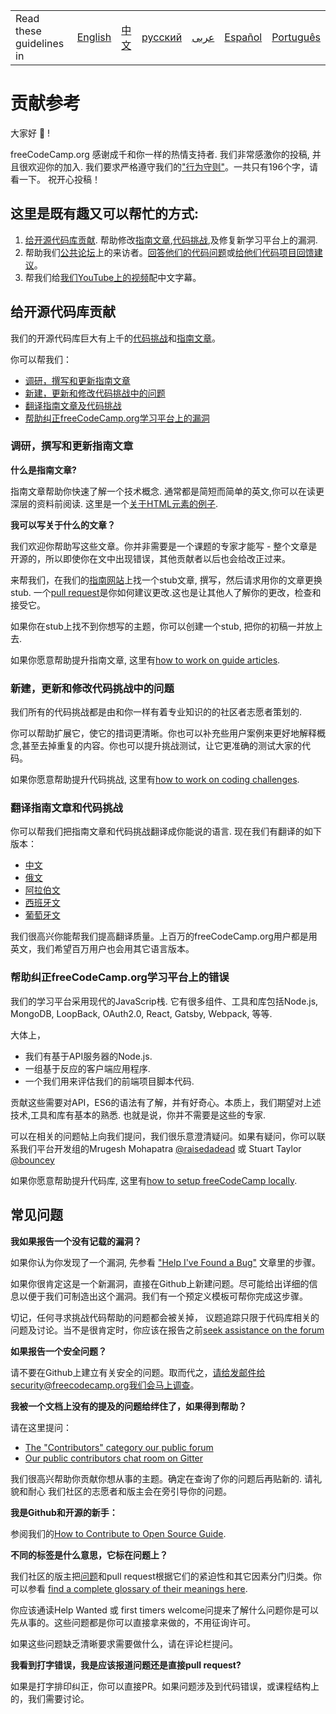 <table>
    <tr>
        <td> Read these guidelines in </td>
        <td><a href="/CONTRIBUTING.md"> English </a></td>
        <td><a href="/docs/chinese/CONTRIBUTING.md"> 中文 </a></td>
        <td><a href="/docs/russian/CONTRIBUTING.md"> русский </a></td>
        <td><a href="/docs/arabic/CONTRIBUTING.md"> عربى </a></td>
        <td><a href="/docs/spanish/CONTRIBUTING.md"> Español </a></td>
        <td><a href="/docs/portuguese/CONTRIBUTING.md"> Português </a></td>
    </tr>
</table>

# 贡献参考

大家好 👋 !

freeCodeCamp.org 感谢成千和你一样的热情支持者. 我们非常感激你的投稿, 并且很欢迎你的加入. 
我们要求严格遵守我们的["行为守则"](https://www.freecodecamp.org/code-of-conduct)。一共只有196个字，请看一下。
祝开心投稿！

## 这里是既有趣又可以帮忙的方式: 

1. [给开源代码库贡献](https://github.com/freeCodeCamp/freeCodeCamp/blob/master/CONTRIBUTING.md#contribute-to-this-open-source-codebase). 帮助修改[指南文章](https://guide.freecodecamp.org/),[代码挑战](https://learn.freecodecamp.org/),及修复新学习平台上的漏洞. 
2. 帮助我们[公共论坛](https://www.freecodecamp.org/forum/)上的来访者。[回答他们的代码问题](https://www.freecodecamp.org/forum/?max_posts=1)或[给他们代码项目回馈建议](https://www.freecodecamp.org/forum/c/project-feedback?max_posts=1)。
3. 帮我们给[我们YouTube上的视频](https://www.youtube.com/channel/UC8butISFwT-Wl7EV0hUK0BQ/videos)配中文字幕。

## 给开源代码库贡献

我们的开源代码库巨大有上千的[代码挑战](https://learn.freecodecamp.org/)和[指南文章](https://guide.freecodecamp.org/)。 

你可以帮我们：

* [调研，撰写和更新指南文章](https://github.com/freeCodeCamp/freeCodeCamp/blob/master/CONTRIBUTING.md#research-write-and-update-our-guide-articles)
* [新建，更新和修改代码挑战中的问题](https://github.com/freeCodeCamp/freeCodeCamp/blob/master/CONTRIBUTING.md#create-update-and-fix-bugs-in-our-coding-challenges)
* [翻译指南文章及代码挑战](https://github.com/freeCodeCamp/freeCodeCamp/blob/master/CONTRIBUTING.md#translate-guide-articles-and-coding-challenges)
* [帮助纠正freeCodeCamp.org学习平台上的漏洞](https://github.com/freeCodeCamp/freeCodeCamp/blob/master/CONTRIBUTING.md#help-us-fix-bugs-in-freecodecamporgs-learning-platform)

### 调研，撰写和更新指南文章

**什么是指南文章?** 

指南文章帮助你快速了解一个技术概念. 通常都是简短而简单的英文,你可以在读更深层的资料前阅读. 
这里是一个[关于HTML元素的例子](https://github.com/freeCodeCamp/freeCodeCamp/blob/master/client/src/pages/guide/english/html/elements/a-tag/index.md).

**我可以写关于什么的文章？**

我们欢迎你帮助写这些文章。你并非需要是一个课题的专家才能写 - 整个文章是开源的，所以即使你在文中出现错误，其他贡献者以后也会给改正过来。

来帮我们，在我们的[指南网站](https://guide.freecodecamp.org/)上找一个stub文章, 撰写，然后请求用你的文章更换stub. 一个[pull request](https://help.github.com/articles/about-pull-requests/)是你如何建议更改.这也是让其他人了解你的更改，检查和接受它。

如果你在stub上找不到你想写的主题，你可以创建一个stub, 把你的初稿一并放上去. 

如果你愿意帮助提升指南文章, 这里有[how to work on guide articles](https://github.com/freeCodeCamp/freeCodeCamp/blob/master/docs/how-to-work-on-guide-articles.md).

### 新建，更新和修改代码挑战中的问题

我们所有的代码挑战都是由和你一样有着专业知识的的社区者志愿者策划的. 

你可以帮助扩展它，使它的措词更清晰。你也可以补充些用户案例来更好地解释概念,甚至去掉重复的内容。你也可以提升挑战测试，让它更准确的测试大家的代码。

如果你愿意帮助提升代码挑战, 这里有[how to work on coding challenges](https://github.com/freeCodeCamp/freeCodeCamp/blob/master/docs/how-to-work-on-coding-challenges.md).

### 翻译指南文章和代码挑战

你可以帮我们把指南文章和代码挑战翻译成你能说的语言. 现在我们有翻译的如下版本： 
* [中文](https://github.com/freeCodeCamp/freeCodeCamp/tree/master/curriculum/challenges/chinese)
* [俄文](https://github.com/freeCodeCamp/freeCodeCamp/tree/master/curriculum/challenges/russian)
* [阿拉伯文](https://github.com/freeCodeCamp/freeCodeCamp/tree/master/curriculum/challenges/arabic)
* [西班牙文](https://github.com/freeCodeCamp/freeCodeCamp/tree/master/curriculum/challenges/spanish)
* [葡萄牙文](https://github.com/freeCodeCamp/freeCodeCamp/tree/master/curriculum/challenges/portuguese)

我们很高兴你能帮我们提高翻译质量。上百万的freeCodeCamp.org用户都是用英文，我们希望百万用户也会用其它语言版本。

### 帮助纠正freeCodeCamp.org学习平台上的错误

我们的学习平台采用现代的JavaScrip栈. 它有很多组件、工具和库包括Node.js, MongoDB, LoopBack, OAuth2.0, React, Gatsby, Webpack, 等等. 

大体上，
* 我们有基于API服务器的Node.js.
* 一组基于反应的客户端应用程序. 
* 一个我们用来评估我们的前端项目脚本代码.

贡献这些需要对API，ES6的语法有了解，并有好奇心。本质上，我们期望对上述技术,工具和库有基本的熟悉. 也就是说，你并不需要是这些的专家. 

可以在相关的问题帖上向我们提问，我们很乐意澄清疑问。如果有疑问，你可以联系我们平台开发组的Mrugesh Mohapatra [@raisedadead](https://github.com/raisedadead) 或 Stuart Taylor [@bouncey](https://github.com/bouncey)

如果你愿意帮助提升代码库, 这里有[how to setup freeCodeCamp locally](https://github.com/freeCodeCamp/freeCodeCamp/blob/master/docs/how-to-setup-freecodecamp-locally.md).

## 常见问题

**我如果报告一个没有记载的漏洞？**

如果你认为你发现了一个漏洞, 先参看 ["Help I've Found a Bug"](https://forum.freecodecamp.org/t/how-to-report-a-bug/19543) 文章里的步骤。

如果你很肯定这是一个新漏洞，直接在Github上新建问题。尽可能给出详细的信息以便于我们可制造出这个漏洞。我们有一个预定义模板可帮你完成这步骤。

切记，任何寻求挑战代码帮助的问题都会被关掉， 议题追踪只限于代码库相关的问题及讨论。当不是很肯定时，你应该在报告之前[seek assistance on the forum](https://www.freecodecamp.org/forum) 

**如果报告一个安全问题？**

请不要在Github上建立有关安全的问题。取而代之，请给发邮件给security@freecodecamp.org我们会马上调查。

**我被一个文档上没有的提及的问题给绊住了，如果得到帮助？**

请在这里提问：
* [The "Contributors" category our public forum](https://www.freecodecamp.org/forum/c/contributors)
* [Our public contributors chat room on Gitter](https://gitter.im/FreeCodeCamp/Contributors)

我们很高兴帮助你贡献你想从事的主题。确定在查询了你的问题后再贴新的. 请礼貌和耐心 我们社区的志愿者和版主会在旁引导你的问题。

**我是Github和开源的新手：**

参阅我们的[How to Contribute to Open Source Guide](https://github.com/freeCodeCamp/how-to-contribute-to-open-source).

**不同的标签是什么意思，它标在问题上？**

我们社区的版主把[问题](https://en.wikipedia.org/wiki/Software_bug#Bug_management)和pull request根据它们的紧迫性和其它因素分门归类。你可以参看 [find a complete glossary of their meanings here](https://github.com/freecodecamp/freecodecamp/labels).

你应该通读Help Wanted 或 first timers welcome问提来了解什么问题你是可以先从事的。这些问题都是你可以直接拿来做的，不用征询许可。

如果这些问题缺乏清晰要求需要做什么，请在评论栏提问。

**我看到打字错误，我是应该报道问题还是直接pull request?**

如果是打字排印纠正，你可以直接PR。如果问题涉及到代码错误，或课程结构上的，我们需要讨论。
